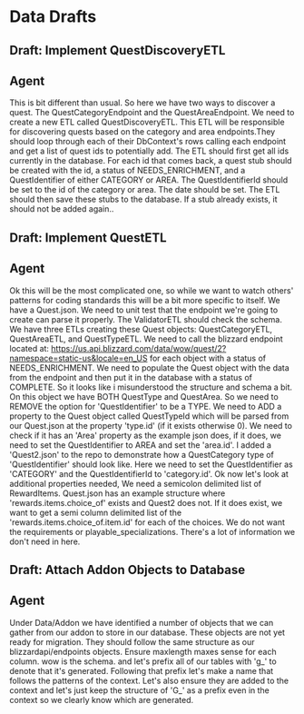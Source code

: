 # Data Drafts

## Draft: Implement QuestDiscoveryETL
## Agent
This is bit different than usual. So here we have two ways to discover a quest. The QuestCategoryEndpoint and the QuestAreaEndpoint. We need to create a new ETL called QuestDiscoveryETL. This ETL will be responsible for discovering quests based on the category and area endpoints.They should loop through each of their DbContext's rows calling each endpoint and get a list of quest ids to potentially add. The ETL should first get all ids currently in the database. For each id that comes back, a quest stub should be created with the id, a status of NEEDS_ENRICHMENT, and a QuestIdentifier of either CATEGORY or AREA. The QuestIdentifierId should be set to the id of the category or area. The date should be set. The ETL should then save these stubs to the database. If a stub already exists, it should not be added again..

## Draft: Implement QuestETL
## Agent
Ok this will be the most complicated one, so while we want to watch others' patterns for coding standards this will be a bit more specific to itself. We have a Quest.json. We need to unit test that the endpoint we're going to create can parse it properly. The ValidatorETL should check the schema. We have three ETLs creating these Quest objects: QuestCategoryETL, QuestAreaETL, and QuestTypeETL. We need to call the blizzard endpoint located at: https://us.api.blizzard.com/data/wow/quest/2?namespace=static-us&locale=en_US for each object with a status of NEEDS_ENRICHMENT. We need to populate the Quest object with the data from the endpoint and then put it in the database with a status of COMPLETE. So it looks like i misunderstood the structure and schema a bit. On this object we have BOTH QuestType and QuestArea. So we need to REMOVE the option for 'QuestIdentifier' to be a TYPE. We need to ADD a property to the Quest object called QuestTypeId which will be parsed from our Quest.json at the property 'type.id' (if it exists otherwise 0). We need to check if it has an 'Area' property as the example json does, if it does, we need to set the QuestIdentifier to AREA and set the 'area.id'. I added a 'Quest2.json' to the repo to demonstrate how a QuestCategory type of 'QuestIdentifier' should look like. Here we need to set the QuestIdentifier as 'CATEGORY' and the QuestIdentifierId to 'category.id'. Ok now let's look at additional properties needed, We need a semicolon delimited list of RewardItems. Quest.json has an example structure where 'rewards.items.choice_of' exists and Quest2 does not. If it does exist, we want to get a semi column delimited list of the 'rewards.items.choice_of.item.id' for each of the choices. We do not want the requirements or playable_specializations. There's a lot of information we don't need in here. 

## Draft: Attach Addon Objects to Database
## Agent
Under Data/Addon we have identified a number of objects that we can gather from our addon to store in our database. These objects are not yet ready for migration. They should follow the same structure as our blizzardapi/endpoints objects. Ensure maxlength maxes sense for each column. wow is the schema. and let's prefix all of our tables with 'g_' to denote that it's generated. Following that prefix let's make a name that follows the patterns of the context. Let's also ensure they are added to the context and let's just keep the structure of 'G_' as a prefix even in the context so we clearly know which are generated. 